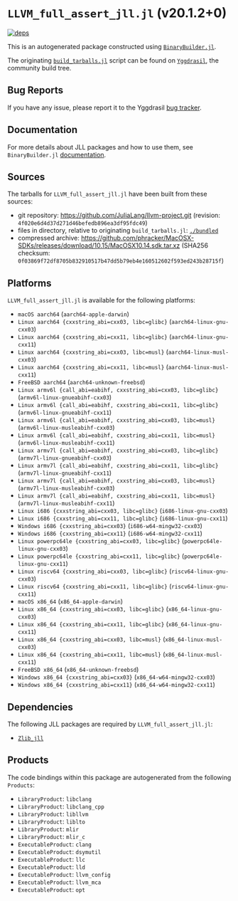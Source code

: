 # `LLVM_full_assert_jll.jl` (v20.1.2+0)

[![deps](https://juliahub.com/docs/LLVM_full_assert_jll/deps.svg)](https://juliahub.com/ui/Packages/General/LLVM_full_assert_jll/)

This is an autogenerated package constructed using [`BinaryBuilder.jl`](https://github.com/JuliaPackaging/BinaryBuilder.jl).

The originating [`build_tarballs.jl`](https://github.com/JuliaPackaging/Yggdrasil/blob/1376a9b976593cacc0daacab8bf20b1c27337241/L/LLVM/LLVM_full_assert@20/build_tarballs.jl) script can be found on [`Yggdrasil`](https://github.com/JuliaPackaging/Yggdrasil/), the community build tree.

## Bug Reports

If you have any issue, please report it to the Yggdrasil [bug tracker](https://github.com/JuliaPackaging/Yggdrasil/issues).

## Documentation

For more details about JLL packages and how to use them, see `BinaryBuilder.jl` [documentation](https://docs.binarybuilder.org/stable/jll/).

## Sources

The tarballs for `LLVM_full_assert_jll.jl` have been built from these sources:

* git repository: https://github.com/JuliaLang/llvm-project.git (revision: `4f020e6d4d37d271d46befedb896ea3df95fdc49`)
* files in directory, relative to originating `build_tarballs.jl`: [`./bundled`](https://github.com/JuliaPackaging/Yggdrasil/tree/1376a9b976593cacc0daacab8bf20b1c27337241/L/LLVM/LLVM_full_assert@20/bundled)
* compressed archive: https://github.com/phracker/MacOSX-SDKs/releases/download/10.15/MacOSX10.14.sdk.tar.xz (SHA256 checksum: `0f03869f72df8705b832910517b47dd5b79eb4e160512602f593ed243b28715f`)

## Platforms

`LLVM_full_assert_jll.jl` is available for the following platforms:

* `macOS aarch64` (`aarch64-apple-darwin`)
* `Linux aarch64 {cxxstring_abi=cxx03, libc=glibc}` (`aarch64-linux-gnu-cxx03`)
* `Linux aarch64 {cxxstring_abi=cxx11, libc=glibc}` (`aarch64-linux-gnu-cxx11`)
* `Linux aarch64 {cxxstring_abi=cxx03, libc=musl}` (`aarch64-linux-musl-cxx03`)
* `Linux aarch64 {cxxstring_abi=cxx11, libc=musl}` (`aarch64-linux-musl-cxx11`)
* `FreeBSD aarch64` (`aarch64-unknown-freebsd`)
* `Linux armv6l {call_abi=eabihf, cxxstring_abi=cxx03, libc=glibc}` (`armv6l-linux-gnueabihf-cxx03`)
* `Linux armv6l {call_abi=eabihf, cxxstring_abi=cxx11, libc=glibc}` (`armv6l-linux-gnueabihf-cxx11`)
* `Linux armv6l {call_abi=eabihf, cxxstring_abi=cxx03, libc=musl}` (`armv6l-linux-musleabihf-cxx03`)
* `Linux armv6l {call_abi=eabihf, cxxstring_abi=cxx11, libc=musl}` (`armv6l-linux-musleabihf-cxx11`)
* `Linux armv7l {call_abi=eabihf, cxxstring_abi=cxx03, libc=glibc}` (`armv7l-linux-gnueabihf-cxx03`)
* `Linux armv7l {call_abi=eabihf, cxxstring_abi=cxx11, libc=glibc}` (`armv7l-linux-gnueabihf-cxx11`)
* `Linux armv7l {call_abi=eabihf, cxxstring_abi=cxx03, libc=musl}` (`armv7l-linux-musleabihf-cxx03`)
* `Linux armv7l {call_abi=eabihf, cxxstring_abi=cxx11, libc=musl}` (`armv7l-linux-musleabihf-cxx11`)
* `Linux i686 {cxxstring_abi=cxx03, libc=glibc}` (`i686-linux-gnu-cxx03`)
* `Linux i686 {cxxstring_abi=cxx11, libc=glibc}` (`i686-linux-gnu-cxx11`)
* `Windows i686 {cxxstring_abi=cxx03}` (`i686-w64-mingw32-cxx03`)
* `Windows i686 {cxxstring_abi=cxx11}` (`i686-w64-mingw32-cxx11`)
* `Linux powerpc64le {cxxstring_abi=cxx03, libc=glibc}` (`powerpc64le-linux-gnu-cxx03`)
* `Linux powerpc64le {cxxstring_abi=cxx11, libc=glibc}` (`powerpc64le-linux-gnu-cxx11`)
* `Linux riscv64 {cxxstring_abi=cxx03, libc=glibc}` (`riscv64-linux-gnu-cxx03`)
* `Linux riscv64 {cxxstring_abi=cxx11, libc=glibc}` (`riscv64-linux-gnu-cxx11`)
* `macOS x86_64` (`x86_64-apple-darwin`)
* `Linux x86_64 {cxxstring_abi=cxx03, libc=glibc}` (`x86_64-linux-gnu-cxx03`)
* `Linux x86_64 {cxxstring_abi=cxx11, libc=glibc}` (`x86_64-linux-gnu-cxx11`)
* `Linux x86_64 {cxxstring_abi=cxx03, libc=musl}` (`x86_64-linux-musl-cxx03`)
* `Linux x86_64 {cxxstring_abi=cxx11, libc=musl}` (`x86_64-linux-musl-cxx11`)
* `FreeBSD x86_64` (`x86_64-unknown-freebsd`)
* `Windows x86_64 {cxxstring_abi=cxx03}` (`x86_64-w64-mingw32-cxx03`)
* `Windows x86_64 {cxxstring_abi=cxx11}` (`x86_64-w64-mingw32-cxx11`)

## Dependencies

The following JLL packages are required by `LLVM_full_assert_jll.jl`:

* [`Zlib_jll`](https://github.com/JuliaBinaryWrappers/Zlib_jll.jl)

## Products

The code bindings within this package are autogenerated from the following `Products`:

* `LibraryProduct`: `libclang`
* `LibraryProduct`: `libclang_cpp`
* `LibraryProduct`: `libllvm`
* `LibraryProduct`: `liblto`
* `LibraryProduct`: `mlir`
* `LibraryProduct`: `mlir_c`
* `ExecutableProduct`: `clang`
* `ExecutableProduct`: `dsymutil`
* `ExecutableProduct`: `llc`
* `ExecutableProduct`: `lld`
* `ExecutableProduct`: `llvm_config`
* `ExecutableProduct`: `llvm_mca`
* `ExecutableProduct`: `opt`
